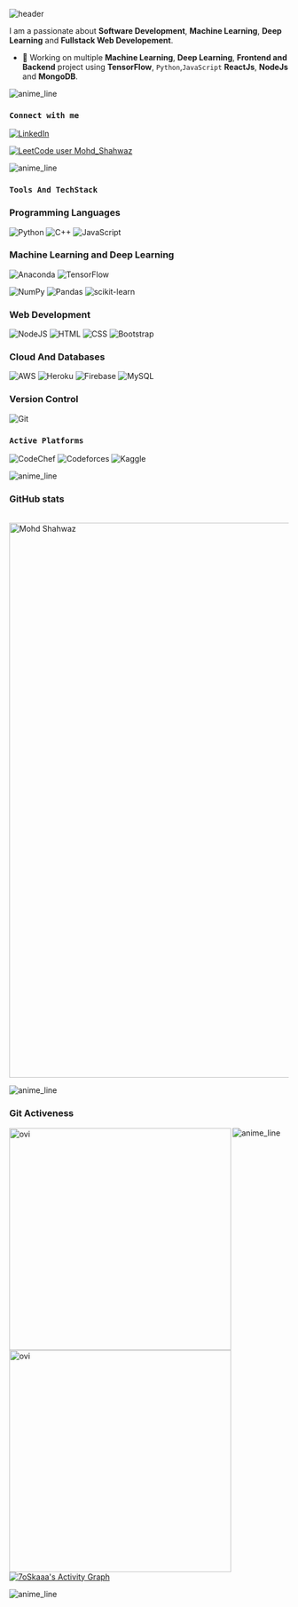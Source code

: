 <!--
### Hi there 👋

**anurag-ay/anurag-ay** is a ✨ _special_ ✨ repository because its `README.md` (this file) appears on your GitHub profile.

Here are some ideas to get you started:

- 🔭 I’m currently working on ...
- 🌱 I’m currently learning ...
- 👯 I’m looking to collaborate on ...
- 🤔 I’m looking for help with ...
- 💬 Ask me about ...
- 📫 How to reach me: ...
- 😄 Pronouns: ...
- ⚡ Fun fact: ...
-->

<!-- markdownlint-disable-next-line MD041 -->

![header](https://capsule-render.vercel.app/api?type=waving&color=auto&text=Mohd%20Shahwaz&fontSize=100&fontColor=golden)

I am a passionate about **Software Development**, **Machine Learning**, **Deep Learning** and **Fullstack Web Developement**.

- 🔭 Working on multiple **Machine Learning**, **Deep Learning**, **Frontend and Backend** project using **TensorFlow**, `Python`,`JavaScript` **ReactJs**, **NodeJs** and **MongoDB**.

<!-- Insert Animated line -->

![anime_line][line_link]

### **`Connect with me`**

[![LinkedIn][linkedin_badge]][linkedin_link]

[![LeetCode user Mohd_Shahwaz](https://img.shields.io/badge/dynamic/json?style=for-the-badge&labelColor=black&color=%23ffa116&label=Solved&query=solvedOverTotal&url=https%3A%2F%2Fleetcode-badge.vercel.app%2Fapi%2Fusers%2FMohd_Shahwaz&logo=leetcode&logoColor=yellow)](https://leetcode.com/Mohd_Shahwaz/)

<!-- [![gmail_badge]][gmail_link]
[gmail_link]:<ay1909069@gmail.com> -->

[gmail_badge]: https://img.shields.io/badge/Gmail-D14836?style=for-the-badge&logo=gmail&logoColor=white "gmail"

<!-- Insert Animated line -->

![anime_line][line_link]

### **`Tools And TechStack`**

### Programming Languages

![Python][python_badge]
![C++][c++_link]
![JavaScript][javascript_badge]

### Machine Learning and Deep Learning

![Anaconda][anoconda_link]
![TensorFlow][tensor_flow_link]

<!-- ![Keras][keras_link] -->

![NumPy][numpy_link]
![Pandas][pandas_link]
![scikit-learn][scikit-lenarn_link]

### Web Development

<!-- ![React][ReactJs_badge] -->
<!-- ![Redux][Redux_badge] -->

![NodeJS][nodejs_badge]
![HTML][html_badge]
![CSS][css_img]
![Bootstrap][bootstrap_badge]

### Cloud And Databases

![AWS][aws_badge]
![Heroku][heroku_badge]
![Firebase][firebase_badge]
![MySQL][mysql_badge]

### Version Control

![Git][git_badge]

### **`Active Platforms`**

![CodeChef][codechef_link]
![Codeforces][codeforces_link]
![Kaggle][kaggle_link]

<!-- Insert Animated line -->

![anime_line][line_link]

### **GitHub stats**

<!-- trophies -->
<p align="centre">
<a href="https://github.com/ryo-ma/github-profile-trophy"><br>
<img src="https://github-profile-trophy.vercel.app/?username=Shahwaz9305&theme=radical&margin-h=15&margin-w=5&no-bg=false" alt="Mohd Shahwaz" width=1000 /></a>
</p>

<!-- Insert Animated line -->

![anime_line][line_link]

<!-- Git Activeness -->

### Git Activeness</h2>

<img align="left" src="https://github-readme-stats.vercel.app/api?username=Shahwaz9305&show_icons=true&locale=en&theme=tokyonight" alt="ovi" width="400" />
<img align="left" src="https://github-readme-streak-stats.herokuapp.com/?user=Shahwaz9305&theme=tokyonight" alt="ovi" width="400" />

<!-- Insert Animated line -->

![anime_line][line_link]

<!-- Git Hub Activity Graph -->
<p><a href="https://github.com/Shahwaz9305"><img alt="7oSkaaa's Activity Graph" src="https://activity-graph.herokuapp.com/graph?username=Shahwaz9305&custom_title=Mohd_Shahwaz's%20Contribution%20Graph&theme=react-dark" /></a></p>

<!-- Insert Animated line -->

![anime_line][line_link]

<!-- ___________________________Links and References_______________________________ -->

<!-- link references -->

[linkedin_link]: https://www.linkedin.com/in/mohd-shahwaz-441384213/ "LinkedIn"
[leetcode_link]: https://leetcode.com/Mohd_Shahwaz/ "leetCode"

<!-- line reference -->

[anime_line]: https://www.youtube.com/watch?v=dQw4w9WgXcQ "anime line"
[line_link]: https://user-images.githubusercontent.com/73097560/115834477-dbab4500-a447-11eb-908a-139a6edaec5c.gif "line_link"

<!-- badge references -->

[linkedin_badge]: https://img.shields.io/badge/-LinkedIn-0B66C2?style=for-the-badge&logo=linkedin "LinkedIn"
[leetcode_badge]: https://img.shields.io/badge/dynamic/json?style=for-the-badge&labelColor=black&color=%23ffa116&label=Solved&query=solvedOverTotal&url=https%3A%2F%2Fleetcode-badge.vercel.app%2Fapi%2Fusers%2FayMohd_Shahwaz&logo=leetcode&logoColor=yellow "leetCode"
[python_badge]: https://img.shields.io/badge/-python-yellow?style=for-the-badge&logo=python "Python"
[c++_link]: https://img.shields.io/badge/c++-%2300599C.svg?style=for-the-badge&logo=c%2B%2B&logoColor=white "C++"
[javascript_badge]: https://img.shields.io/badge/-javascript-yellow?style=for-the-badge&logo=javascript "JavaScript"
[anoconda_link]: https://img.shields.io/badge/Anaconda-%2344A833.svg?style=for-the-badge&logo=anaconda&logoColor=white "ancodanda"
[tensor_flow_link]: https://img.shields.io/badge/TensorFlow-%23FF6F00.svg?style=for-the-badge&logo=TensorFlow&logoColor=white "tesnorflow"
[keras_link]: https://img.shields.io/badge/Keras-%23D00000.svg?style=for-the-badge&logo=Keras&logoColor=white "keras"
[numpy_link]: https://img.shields.io/badge/numpy-%23013243.svg?style=for-the-badge&logo=numpy&logoColor=white "numpy"
[pandas_link]: https://img.shields.io/badge/pandas-%23150458.svg?style=for-the-badge&logo=pandas&logoColor=white "pandas"
[scikit-lenarn_link]: https://img.shields.io/badge/scikit--learn-%23F7931E.svg?style=for-the-badge&logo=scikit-learn&logoColor=white "sckit-learn"

<!--[ReactJs_badge]:https://img.shields.io/badge/react-%2320232a.svg?style=for-the-badge&logo=react&logoColor=%2361DAFB "React"-->

<!-- [Redux_badge]: https://img.shields.io/badge/redux-%23593d88.svg?style=for-the-badge&logo=redux&logoColor=white "Redux" -->

[nodejs_badge]: https://img.shields.io/badge/node.js-6DA55F?style=for-the-badge&logo=node.js&logoColor=white "NodeJs"
[html_badge]: https://img.shields.io/badge/-html-orange?style=for-the-badge&logo=html5 "HTML"
[css_img]: https://img.shields.io/badge/-css-blue?style=for-the-badge&logo=css3&logoColor=264DE4 "CSS"
[bootstrap_badge]: https://img.shields.io/badge/-bootstrap-purple?style=for-the-badge&logo=bootstrap "Bootstrap"
[aws_badge]: https://img.shields.io/badge/-amazon-orange?style=for-the-badge&logo=amazon-aws&logoColor=grey "AWS"
[heroku_badge]: https://img.shields.io/badge/-heroku-23593d88?style=for-the-badge&logo=heroku&logoColor=79589F "Heroku"
[firebase_badge]: https://img.shields.io/badge/Firebase-039BE5?style=for-the-badge&logo=Firebase&logoColor=white "Firebase"
[mysql_badge]: https://img.shields.io/badge/mysql-%2300f.svg?style=for-the-badge&logo=mysql&logoColor=white "MySQL"
[codechef_link]: https://img.shields.io/badge/CodeChef-%23964B00.svg?style=for-the-badge&logo=CodeChef&logoColor=white "Codechef"
[codeforces_link]: https://img.shields.io/badge/Codeforces-445f9d?style=for-the-badge&logo=Codeforces&logoColor=white "codeforces"
[kaggle_link]: https://img.shields.io/badge/Kaggle-035a7d?style=for-the-badge&logo=kaggle&logoColor=white "kaggle"
[git_badge]: https://img.shields.io/badge/-git-purple?style=for-the-badge&logo=git "Git"

<!-- Extra -->

<!-- Card references second Method

[![Anurag's GitHub stats][GitHub_api]][GitHub_link]
[![Top Langs][Lang_card]][top_lang_api]

[GitHub_link]:https://github.com/anuraghazra/github-readme-stats "GitHub"
[GitHub_api]: https://github-readme-stats.vercel.app/api?username=anurag-ay&show_icons=true&theme=tokyonight "Anurag's GitHub Api"

[Lang_card]: https://github-readme-stats.vercel.app/api/top-langs/?username=anurag-ay&layout=compact&theme=tokyonight "Lang Card"
[top_lang_api]: https://github.com/anuraghazra/github-readme-stats "lang API" -->

<!-- Add favorite repo
<a href="https://github.com/anuraghazra/github-readme-stats">
  <img align="right" src="https://github-readme-stats.vercel.app/api/pin/?username=anuraghazra&repo=github-readme-stats" />
</a>
<a href="https://github.com/anuraghazra/convoychat">
  <img align="left" src="https://github-readme-stats.vercel.app/api/pin/?username=anuraghazra&repo=convoychat" />
</a> -->
